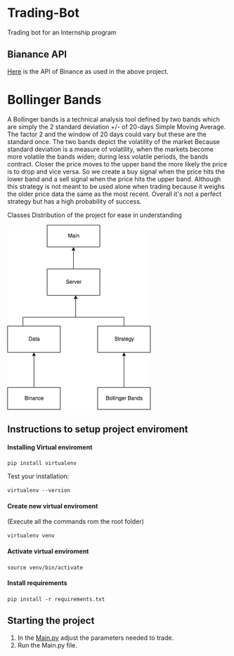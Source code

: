 # Trading-Bot
Trading bot for an Internship program

## Bianance API
[Here](https://github.com/binance-exchange/binance-official-api-docs/blob/master/rest-api.md) is the API of Binance as used in the above project.

# Bollinger Bands
A Bollinger bands is a technical analysis tool defined by two bands which are simply the 2 standard deviation +/- of  20-days Simple Moving Average. The factor 2 and the window of 20 days could vary but these are the standard once. The two bands depict the volatility of the market Because standard deviation is a measure of volatility, when the markets become more volatile the bands widen; during less volatile periods, the bands contract. Closer the price moves to the upper band the more likely the price is to drop and vice versa. So we create a buy signal when the price hits the lower band and a sell signal when the price hits the upper band. Although this strategy is not meant to be used alone when trading because it weighs the older price data the same as the most recent. Overall it's not a perfect strategy but has a high probability of success.

Classes Distribution of the project for ease in understanding

![class diagram](https://github.com/rohitjain00/Trading-Bot/blob/master/Trading-botdrawio.png)


## Instructions to setup project enviroment

#### Installing Virtual enviroment
`pip install virtualenv`

Test your installation:

`virtualenv --version`

#### Create new virtual enviroment
(Execute all the commands rom the root folder)

`virtualenv venv`

#### Activate virtual enviroment
`source venv/bin/activate`

#### Install requirements
`pip install -r requirements.txt`

## Starting the project

1. In the [Main.py](https://github.com/rohitjain00/Trading-Bot/blob/master/Main.py) adjust the parameters needed to trade.
2. Run the Main.py file.
